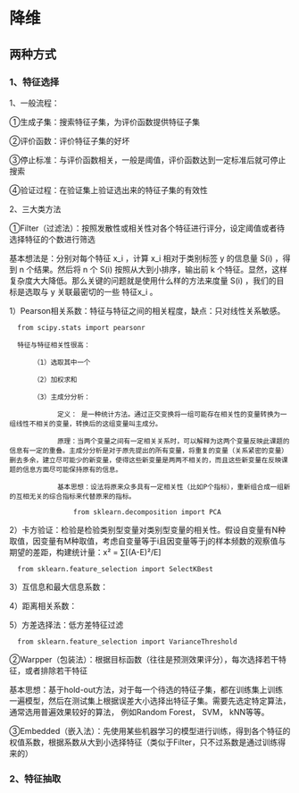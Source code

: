 # 降维

## 两种方式

### 1、特征选择

1、一般流程：

①生成子集：搜索特征子集，为评价函数提供特征子集

②评价函数：评价特征子集的好坏

③停止标准：与评价函数相关，一般是阈值，评价函数达到一定标准后就可停止搜索

④验证过程：在验证集上验证选出来的特征子集的有效性

2、三大类方法

①Filter（过滤法）：按照发散性或相关性对各个特征进行评分，设定阈值或者待选择特征的个数进行筛选

基本想法是：分别对每个特征 x_i ，计算 x_i 相对于类别标签 y 的信息量 S(i) ，得到 n 个结果。然后将 n 个 S(i) 按照从大到小排序，输出前 k 个特征。显然，这样复杂度大大降低。那么关键的问题就是使用什么样的方法来度量 S(i) ，我们的目标是选取与 y 关联最密切的一些 特征x_i 。

  1）Pearson相关系数：特征与特征之间的相关程度，缺点：只对线性关系敏感。
  
      from scipy.stats import pearsonr
      
      特征与特征相关性很高：
          
          （1）选取其中一个
          
          （2）加权求和
          
          （3）主成分分析：
                
                定义： 是一种统计方法。通过正交变换将一组可能存在相关性的变量转换为一组线性不相关的变量，转换后的这组变量叫主成分。
                
                原理：当两个变量之间有一定相关关系时，可以解释为这两个变量反映此课题的信息有一定的重叠。主成分分析是对于原先提出的所有变量，将重复的变量（关系紧密的变量）删去多余，建立尽可能少的新变量，使得这些新变量是两两不相关的，而且这些新变量在反映课题的信息方面尽可能保持原有的信息。
                
                基本思想：设法将原来众多具有一定相关性（比如P个指标），重新组合成一组新的互相无关的综合指标来代替原来的指标。
                
                    from sklearn.decomposition import PCA

  2）卡方验证：检验是检验类别型变量对类别型变量的相关性。假设自变量有N种取值，因变量有M种取值，考虑自变量等于i且因变量等于j的样本频数的观察值与期望的差距，构建统计量：x² = ∑[(A-E)²/E]
  
      from sklearn.feature_selection import SelectKBest

  3）互信息和最大信息系数：

  4）距离相关系数：

  5）方差选择法：低方差特征过滤
  
      from sklearn.feature_selection import VarianceThreshold

②Warpper（包装法）：根据目标函数（往往是预测效果评分），每次选择若干特征，或者排除若干特征

基本思想：基于hold-out方法，对于每一个待选的特征子集，都在训练集上训练一遍模型，然后在测试集上根据误差大小选择出特征子集。需要先选定特定算法，通常选用普遍效果较好的算法， 例如Random Forest， SVM， kNN等等。

③Embedded（嵌入法）：先使用某些机器学习的模型进行训练，得到各个特征的权值系数，根据系数从大到小选择特征（类似于Filter，只不过系数是通过训练得来的）

### 2、特征抽取
